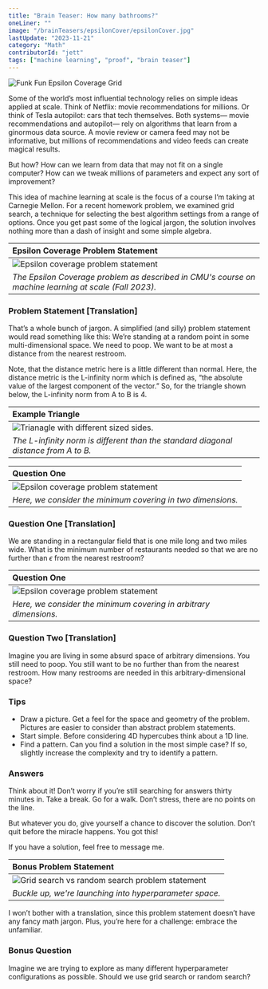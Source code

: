 ```yaml
---
title: "Brain Teaser: How many bathrooms?"
oneLiner: ""
image: "/brainTeasers/epsilonCover/epsilonCover.jpg"
lastUpdate: "2023-11-21"
category: "Math"
contributorId: "jett"
tags: ["machine learning", "proof", "brain teaser"]
---
```


![Funk Fun Epsilon Coverage Grid](/brainTeasers/epsilonCover/epsilonCover.jpg)

Some of the world’s most influential technology relies on simple ideas applied at scale. Think of Netflix: movie recommendations for millions. Or think of Tesla autopilot: cars that tech themselves. Both systems— movie recommendations and autopilot— rely on algorithms that learn from a ginormous data source. A movie review or camera feed may not be informative, but millions of recommendations and video feeds can create magical results.

But how? How can we learn from data that may not fit on a single computer? How can we tweak millions of parameters and expect any sort of improvement?

This idea of machine learning at scale is the focus of a course I’m taking at Carnegie Mellon. For a recent homework problem, we examined grid search, a technique for selecting the best algorithm settings from a range of options. Once you get past some of the logical jargon, the solution involves nothing more than a dash of insight and some simple algebra.

| **Epsilon Coverage Problem Statement**                                                                |
| :---------------------------------------------------------------------------------------------------- |
| ![Epsilon coverage problem statement](/brainTeasers/epsilonCover/epsilonProb.png)                     |
| _The Epsilon Coverage problem as described in CMU's course on machine learning at scale (Fall 2023)._ |

### Problem Statement [Translation]

That’s a whole bunch of jargon. A simplified (and silly) problem statement would read something like this: We’re standing at a random point in some multi-dimensional space. We need to poop. We want to be at most a distance from the nearest restroom.

Note, that the distance metric here is a little different than normal. Here, the distance metric is the L-infinity norm which is defined as, “the absolute value of the largest component of the vector.” So, for the triangle shown below, the L-infinity norm from A to B is 4.

| **Example Triangle**                                                                |
| :---------------------------------------------------------------------------------- |
| ![Trianagle with different sized sides.](/brainTeasers/epsilonCover/triangle.jpg)   |
| _The L-infinity norm is different than the standard diagonal distance from A to B._ |

| **Question One**                                                         |
| :----------------------------------------------------------------------- |
| ![Epsilon coverage problem statement](/brainTeasers/epsilonCover/q1.png) |
| _Here, we consider the minimum covering in two dimensions._              |

### Question One [Translation]

We are standing in a rectangular field that is one mile long and two miles wide. What is the minimum number of restaurants needed so that we are no further than $\epsilon$ from the nearest restroom?

| **Question One**                                                         |
| :----------------------------------------------------------------------- |
| ![Epsilon coverage problem statement](/brainTeasers/epsilonCover/q2.png) |
| _Here, we consider the minimum covering in arbitrary dimensions._        |

### Question Two [Translation]

Imagine you are living in some absurd space of arbitrary dimensions. You still need to poop. You still want to be no further than from the nearest restroom. How many restrooms are needed in this arbitrary-dimensional space?

### Tips

- Draw a picture. Get a feel for the space and geometry of the problem. Pictures are easier to consider than abstract problem statements.
- Start simple. Before considering 4D hypercubes think about a 1D line.
- Find a pattern. Can you find a solution in the most simple case? If so, slightly increase the complexity and try to identify a pattern.

### Answers

Think about it! Don’t worry if you’re still searching for answers thirty minutes in. Take a break. Go for a walk. Don’t stress, there are no points on the line.

But whatever you do, give yourself a chance to discover the solution. Don’t quit before the miracle happens. You got this!

If you have a solution, feel free to message me.

| **Bonus Problem Statement**                                                                 |
| :------------------------------------------------------------------------------------------ |
| ![Grid search vs random search problem statement](/brainTeasers/epsilonCover/bonusProb.png) |
| _Buckle up, we're launching into hyperparameter space._                                     |

I won’t bother with a translation, since this problem statement doesn’t have any fancy math jargon. Plus, you’re here for a challenge: embrace the unfamiliar.

### Bonus Question

Imagine we are trying to explore as many different hyperparameter configurations as possible. Should we use grid search or random search?
